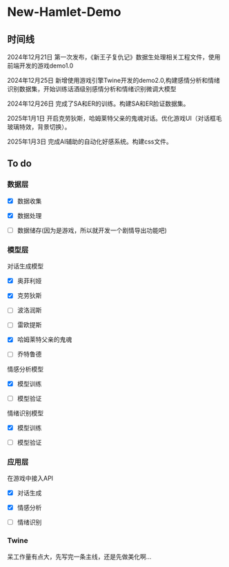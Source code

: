 # New-Hamlet-Demo

## 时间线

2024年12月21日  第一次发布，《新王子复仇记》数据生处理相关工程文件，使用前端开发的游戏demo1.0  

2024年12月25日  新增使用游戏引擎Twine开发的demo2.0,构建感情分析和情绪识别数据集，开始训练话酒级别感情分析和情绪识别微调大模型  

2024年12月26日  完成了SA和ER的训练。构建SA和ER脸证数据集。  

2025年1月1日 开启克劳狄斯，哈姆莱特父亲的鬼魂对话。优化游戏UI（对话框毛玻璃特效，背景切换）。  

2025年1月3日 完成AI辅助的自动化好感系统。构建css文件。

## To do

### 数据层

- [x] 数据收集


- [x] 数据处理


- [ ] 数据储存(因为是游戏，所以就开发一个剧情导出功能吧)


### 模型层

对话生成模型  

- [x] 奥菲利娅  


- [x] 克劳狄斯  


- [ ] 波洛润斯  


- [ ] 雷欧提斯  


- [x] 哈姆莱特父亲的鬼魂  


- [ ] 乔特鲁德  


情感分析模型  

- [x] 模型训练


- [ ] 模型验证  


情绪识别模型  

- [x] 模型训练  


- [ ] 模型验证  


### 应用层

在游戏中接入API  

- [x] 对话生成  


- [x] 情感分析  


- [ ] 情绪识别


### Twine

呆工作量有点大，先写完一条主线，还是先做美化啊…